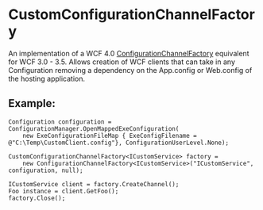 CustomConfigurationChannelFactory
=================================

An implementation of a WCF 4.0 [ConfigurationChannelFactory](http://msdn.microsoft.com/en-us/library/dd575311.aspx) 
equivalent for WCF 3.0 - 3.5. Allows creation of WCF clients that can take in any Configuration removing a dependency 
on the App.config or Web.config of the hosting application.

Example:
--------

	Configuration configuration = ConfigurationManager.OpenMappedExeConfiguration(
		new ExeConfigurationFileMap { ExeConfigFilename = @"C:\Temp\CustomClient.config"}, ConfigurationUserLevel.None);

	CustomConfigurationChannelFactory<ICustomService> factory = 
		new ConfigurationChannelFactory<ICustomService>("ICustomService", configuration, null);
	
	ICustomService client = factory.CreateChannel();
	Foo instance = client.GetFoo();
	factory.Close();
